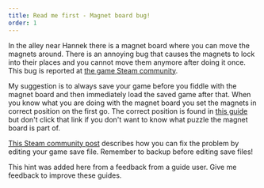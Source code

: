 ```yaml
---
title: Read me first - Magnet board bug!
order: 1
---
```


In the alley near Hannek there is a magnet board where you can move the magnets around. There is an annoying bug that causes the magnets to lock into their places and you cannot move them anymore after doing it once. This bug is reported at [the game Steam community](https://steamcommunity.com/app/214340/discussions/2/1642045003589038624/).

My suggestion is to always save your game before you fiddle with the magnet board and then immediately load the saved game after that. When you know what you are doing with the magnet board you set the magnets in correct position on the first go. The correct position is found in [this guide](mayors-office/index.md) but don't click that link if you don't want to know what puzzle the magnet board is part of.

[This Steam community post](https://steamcommunity.com/app/214340/discussions/2/1642045003589038624/?ctp=2#c3007808519572492085) describes how you can fix the problem by editing your game save file. Remember to backup before editing save files!

This hint was added here from a feedback from a guide user. Give me feedback to improve these guides.
